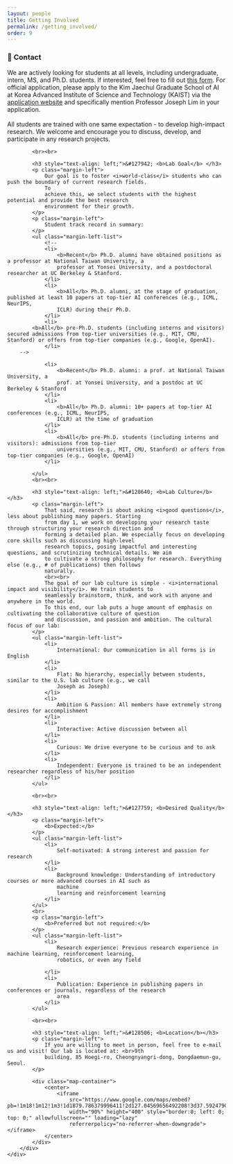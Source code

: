 ```yaml
---
layout: people
title: Getting Involved
permalink: /getting_involved/
order: 9
---
```


<style>
    li {
        margin-bottom: 5px;
    }
</style>

<div class='container'>
    <div class='row'>
        <div class='col-lg-1'></div>
        <div class='col-lg-10'>
            <h3 style="text-align: left;">&#128232; <b>Contact</b></h3>
            <p class="margin-left">
                We are actively looking for students at all levels, including undergraduate, intern, MS, and Ph.D.
                students.
                If interested, feel free to fill out <a href="https://forms.gle/5Va6sHkon6Q2C9YE7">this form</a>.
                For official application, please apply to the Kim Jaechul Graduate School of AI at Korea Advanced
                Institute of Science and Technology (KAIST) via the <a
                    href="https://apply.kaist.ac.kr/GradApply/GradApply/Login">application website</a> and specifically
                mention Professor Joseph Lim in your application.
                <br><br>
                All students are trained with one same expectation - to develop high-impact research. We welcome and
                encourage you to discuss, develop, and participate in any research projects.
            </p>

            <br><br>

            <h3 style="text-align: left;">&#127942; <b>Lab Goal</b> </h3>
            <p class="margin-left">
                Our goal is to foster <i>world-class</i> students who can push the boundary of current research fields.
                To
                achieve this, we select students with the highest potential and provide the best research
                environment for their growth.
            </p>
            <p class="margin-left">
                Student track record in summary:
            </p>
            <ul class="margin-left-list">
                <!--
                <li>
                    <b>Recent</b> Ph.D. alumni have obtained positions as a professor at National Taiwan University, a
                    professor at Yonsei University, and a postdoctoral researcher at UC Berkeley & Stanford.
                </li>
                <li>
                    <b>All</b> Ph.D. alumni, at the stage of graduation, published at least 10 papers at top-tier AI conferences (e.g., ICML, NeurIPS,
                    ICLR) during their Ph.D.
                </li>
                <li>
		    <b>All</b> pre-Ph.D. students (including interns and visitors) secured admissions from top-tier universities (e.g., MIT, CMU, Stanford) or offers from top-tier companies (e.g., Google, OpenAI).
                </li>
		-->

                <li>
                    <b>Recent</b> Ph.D. alumni: a prof. at National Taiwan University, a
                    prof. at Yonsei University, and a postdoc at UC Berkeley & Stanford
                </li>
                <li>
                    <b>All</b> Ph.D. alumni: 10+ papers at top-tier AI conferences (e.g., ICML, NeurIPS,
                    ICLR) at the time of graduation
                </li>
                <li>
                    <b>All</b> pre-Ph.D. students (including interns and visitors): admissions from top-tier
                    universities (e.g., MIT, CMU, Stanford) or offers from top-tier companies (e.g., Google, OpenAI)
                </li>

            </ul>
            <br><br>

            <h3 style="text-align: left;">&#128640; <b>Lab Culture</b> </h3>
            <p class="margin-left">
                That said, research is about asking <i>good questions</i>, less about publishing many papers. Starting
                from day 1, we work on developing your research taste through structuring your research direction and
                forming a detailed plan. We especially focus on developing core skills such as discussing high-level
                research topics, posing impactful and interesting questions, and scrutinizing technical details. We aim
                to cultivate a strong philosophy for research. Everything else (e.g., # of publications) then follows
                naturally.
                <br><br>
                The goal of our lab culture is simple - <i>international impact and visibility</i>. We train students to
                seamlessly brainstorm, think, and work with anyone and anywhere in the world.
                To this end, our lab puts a huge amount of emphasis on cultivating the collaborative culture of question
                and discussion, and passion and ambition. The cultural focus of our lab:
            </p>
            <ul class="margin-left-list">
                <li>
                    International: Our communication in all forms is in English
                </li>
                <li>
                    Flat: No hierarchy, especially between students, similar to the U.S. lab culture (e.g., we call
                    Joseph as Joseph)
                </li>
                <li>
                    Ambition & Passion: All members have extremely strong desires for accomplishment
                </li>
                <li>
                    Interactive: Active discussion between all
                </li>
                <li>
                    Curious: We drive everyone to be curious and to ask
                </li>
                <li>
                    Independent: Everyone is trained to be an independent researcher regardless of his/her position
                </li>
            </ul>

            <br><br>

            <h3 style="text-align: left;">&#127759; <b>Desired Quality</b></h3>
            <p class="margin-left">
                <b>Expected:</b>
            </p>
            <ul class="margin-left-list">
                <li>
                    Self-motivated: A strong interest and passion for research
                </li>
                <li>
                    Background knowledge: Understanding of introductory courses or more advanced courses in AI such as
                    machine
                    learning and reinforcement learning
                </li>
            </ul>
            <br>
            <p class="margin-left">
                <b>Preferred but not required:</b>
            </p>
            <ul class="margin-left-list">
                <li>
                    Research experience: Previous research experience in machine learning, reinforcement learning,
                    robotics, or even any field

                </li>
                <li>
                    Publication: Experience in publishing papers in conferences or journals, regardless of the research
                    area
                </li>
            </ul>

            <br><br>

            <h3 style="text-align: left;">&#128506; <b>Location</b></h3>
            <p class="margin-left">
                If you are willing to meet in person, feel free to e-mail us and visit! Our lab is located at: <br>9th
                building, 85 Hoegi-ro, Cheongnyangri-dong, Dongdaemun-gu, Seoul.
            </p>

            <div class="map-container">
                <center>
                    <iframe
                        src="https://www.google.com/maps/embed?pb=!1m18!1m12!1m3!1d1879.786379996411!2d127.04569656492208!3d37.59247900925209!2m3!1f0!2f0!3f0!3m2!1i1024!2i768!4f13.1!3m3!1m2!1s0x357cbb644204398b%3A0xf00723351f96d8c8!2sKAIST%20College%20of%20Business!5e0!3m2!1sen!2skr!4v1678033798242!5m2!1sen!2skr"
                        width="90%" height="400" style="border:0; left: 0; top: 0;" allowfullscreen="" loading="lazy"
                        referrerpolicy="no-referrer-when-downgrade"></iframe>
                </center>
            </div>
        </div>
    </div>
</div>
